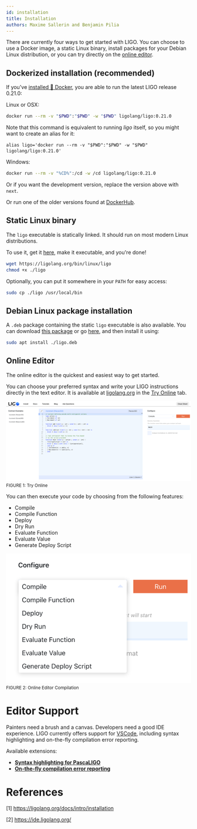 ```yaml
---
id: installation
title: Installation
authors: Maxime Sallerin and Benjamin Pilia
---
```


There are currently four ways to get started with LIGO. You can choose to use a Docker image, a static Linux binary, install packages for your Debian Linux distribution, or you can try directly on the [online editor](https://ide.ligolang.org/).

## Dockerized installation (recommended)
If you've [installed 🐳 Docker](https://docs.docker.com/install/), you are able to run the latest LIGO release 0.21.0:

Linux or OSX:

```bash
docker run --rm -v "$PWD":"$PWD" -w "$PWD" ligolang/ligo:0.21.0
```

Note that this command is equivalent to running _ligo_ itself, so you might want to create an alias for it:
```
alias ligo='docker run --rm -v "$PWD":"$PWD" -w "$PWD" ligolang/ligo:0.21.0'
``` 

Windows:

```bash
docker run --rm -v "%CD%":/cd -w /cd ligolang/ligo:0.21.0
```

Or if you want the development version, replace the version above with `next`.

Or run one of the older versions found at [DockerHub](https://hub.docker.com/r/ligolang/ligo/tags).

## Static Linux binary

The `ligo` executable is statically linked. It should run on most modern Linux distributions.

To use it, get it [here](https://ligolang.org/bin/linux/ligo), make it executable, and you're done!

```zsh
wget https://ligolang.org/bin/linux/ligo
chmod +x ./ligo
```

Optionally, you can put it somewhere in your `PATH` for easy access:

```zsh
sudo cp ./ligo /usr/local/bin
```

## Debian Linux package installation

A `.deb` package containing the static `ligo` executable is also available.
You can download [this package](https://ligolang.org/deb/ligo.deb) or go [here](https://gitlab.com/ligolang/ligo/-/releases), and then install it using:

```zsh
sudo apt install ./ligo.deb
```

## Online Editor

The online editor is the quickest and easiest way to get started.

You can choose your preferred syntax and write your LIGO instructions directly in the text editor. It is available at [ligolang.org](https://ligolang.org/) in the [Try Online](https://ide.ligolang.org/) tab.

![](../../static/img/ligo/screenshot_online_editor.png)
<small className="figure">FIGURE 1: Try Online</small>

You can then execute your code by choosing from the following features:
- Compile
- Compile Function
- Deploy
- Dry Run
- Evaluate Function
- Evaluate Value
- Generate Deploy Script

![](../../static/img/ligo/screenshot_online_editor_compilation.png)
<small className="figure">FIGURE 2: Online Editor Compilation </small>

# Editor Support
Painters need a brush and a canvas. Developers need a good IDE experience. LIGO currently offers support for [VSCode](https://code.visualstudio.com), including syntax highlighting and on-the-fly compilation error reporting.

Available extensions:
- **[Syntax highlighting for PascaLIGO](https://marketplace.visualstudio.com/items?itemName=LigoLang.pascaligo-vscode)**
- **[On-the-fly compilation error reporting](https://marketplace.visualstudio.com/items?itemName=Ligo.ligo-tools)**

# References

[1] https://ligolang.org/docs/intro/installation

[2] https://ide.ligolang.org/
